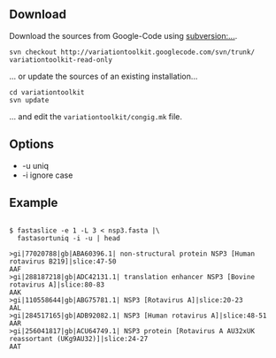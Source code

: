 


## Download ##
Download the sources from Google-Code using [subversion:...](http://subversion.apache.org/).
```
svn checkout http://variationtoolkit.googlecode.com/svn/trunk/ variationtoolkit-read-only
```
... or update the sources of an existing installation...
```
cd variationtoolkit
svn update
```
... and edit the `variationtoolkit/congig.mk` file.

## Options ##

  * -u uniq
  * -i ignore case


## Example ##



```

$ fastaslice -e 1 -L 3 < nsp3.fasta |\
  fastasortuniq -i -u | head

>gi|77020788|gb|ABA60396.1| non-structural protein NSP3 [Human rotavirus B219]|slice:47-50
AAF
>gi|288187218|gb|ADC42131.1| translation enhancer NSP3 [Bovine rotavirus A]|slice:80-83
AAK
>gi|110558644|gb|ABG75781.1| NSP3 [Rotavirus A]|slice:20-23
AAL
>gi|284517165|gb|ADB92082.1| NSP3 [Human rotavirus A]|slice:48-51
AAR
>gi|256041817|gb|ACU64749.1| NSP3 protein [Rotavirus A AU32xUK reassortant (UKg9AU32)]|slice:24-27
AAT


```





